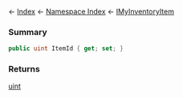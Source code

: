 ← [Index](Api-Index) ← [Namespace Index](Namespace-Index) ← [IMyInventoryItem](VRage.Game.ModAPI.Ingame.IMyInventoryItem)

### Summary

```csharp
public uint ItemId { get; set; }
```

### Returns

[uint](https://docs.microsoft.com/en-us/dotnet/api/System.UInt32?view=netframework-4.6)

